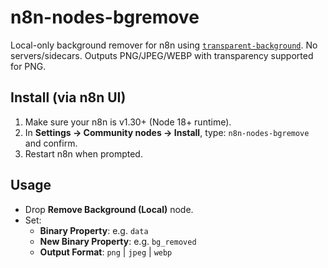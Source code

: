 # n8n-nodes-bgremove

Local-only background remover for n8n using [`transparent-background`](https://www.npmjs.com/package/transparent-background).
No servers/sidecars. Outputs PNG/JPEG/WEBP with transparency supported for PNG.

## Install (via n8n UI)
1. Make sure your n8n is v1.30+ (Node 18+ runtime).
2. In **Settings → Community nodes → Install**, type: `n8n-nodes-bgremove` and confirm.
3. Restart n8n when prompted.

## Usage
- Drop **Remove Background (Local)** node.
- Set:
  - **Binary Property**: e.g. `data`
  - **New Binary Property**: e.g. `bg_removed`
  - **Output Format**: `png` | `jpeg` | `webp`


